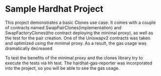 # Sample Hardhat Project

This project demonstrates a basic Clones use case. It comes with a couple of contracts named SwapPairClones(implementation) and SwapFactoryClones(the contract deploying the minimal proxy), as well as the test for the pair creation. One of the Uniswapv2 contracts was taken and optimized using the minimal proxy. As a result, the gas usage was dramatically decreased

To test the benefits of the minimal proxy and the clones library try to execute the tests via hh test. The hardhat-gas-reporter was incorporated into the project, so you will be able to see the gas usage. 
